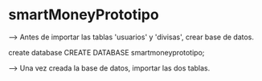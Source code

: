 # smartMoneyPrototipo

--> Antes de importar las tablas 'usuarios' y 'divisas', crear base de datos.

create database CREATE DATABASE smartmoneyprototipo;

--> Una vez creada la base de datos, importar las dos tablas.


